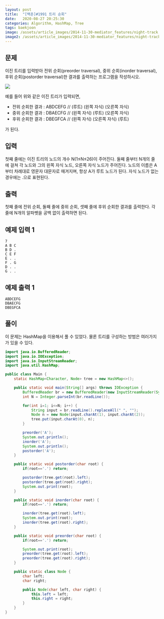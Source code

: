 ```yaml
---
layout: post
title:  "[백준]#1991 트리 순회"
date:   2020-08-27 20:25:30
categories: Algorithm, HashMap, Tree
tags: baekjoon
image: /assets/article_images/2014-11-30-mediator_features/night-track.JPG
image2: /assets/article_images/2014-11-30-mediator_features/night-track-mobile.JPG
---
```


문제
--------------------

이진 트리를 입력받아 전위 순회(preorder traversal), 중위 순회(inorder traversal), 후위 순회(postorder traversal)한 결과를 출력하는 프로그램을 작성하시오.

![](https://www.acmicpc.net/JudgeOnline/upload/201007/trtr.png)

예를 들어 위와 같은 이진 트리가 입력되면,

- 전위 순회한 결과 : ABDCEFG // (루트) (왼쪽 자식) (오른쪽 자식)
- 중위 순회한 결과 : DBAECFG // (왼쪽 자식) (루트) (오른쪽 자식)
- 후위 순회한 결과 : DBEGFCA // (왼쪽 자식) (오른쪽 자식) (루트)

가 된다.

입력
---------------------------

첫째 줄에는 이진 트리의 노드의 개수 N(1≤N≤26)이 주어진다. 둘째 줄부터 N개의 줄에 걸쳐 각 노드와 그의 왼쪽 자식 노드, 오른쪽 자식 노드가 주어진다. 노드의 이름은 A부터 차례대로 영문자 대문자로 매겨지며, 항상 A가 루트 노드가 된다. 자식 노드가 없는 경우에는 .으로 표현된다.

출력
----------------

첫째 줄에 전위 순회, 둘째 줄에 중위 순회, 셋째 줄에 후위 순회한 결과를 출력한다. 각 줄에 N개의 알파벳을 공백 없이 출력하면 된다.
 
예제 입력 1 
----------------------

```
7
A B C
B D .
C E F
E . .
F . G
D . .
G . .
```

예제 출력 1 
------------------------

```
ABDCEFG
DBAECFG
DBEGFCA
```

풀이
--------------------------

이 문제는 HashMap을 이용해서 풀 수 있었다. 물론 트리를 구성하는 방범은 여러가지가 있을 수 있다.

```java
import java.io.BufferedReader;
import java.io.IOException;
import java.io.InputStreamReader;
import java.util.HashMap;

public class Main {
    static HashMap<Character, Node> tree = new HashMap<>();

    public static void main(String[] args) throws IOException {
        BufferedReader br = new BufferedReader(new InputStreamReader(System.in));
        int N = Integer.parseInt(br.readLine());

        for(int i=1; i<=N; i++) {
            String input = br.readLine().replaceAll(" ", "");
            Node n = new Node(input.charAt(1), input.charAt(2));
            tree.put(input.charAt(0), n);
        }

        preorder('A');
        System.out.println();
        inorder('A');
        System.out.println();
        postorder('A');
    }

    public static void postorder(char root) {
        if(root=='.') return;

        postorder(tree.get(root).left);
        postorder(tree.get(root).right);
        System.out.print(root);
    }

    public static void inorder(char root) {
        if(root=='.') return;

        inorder(tree.get(root).left);
        System.out.print(root);
        inorder(tree.get(root).right);
    }

    public static void preorder(char root) {
        if(root=='.') return;

        System.out.print(root);
        preorder(tree.get(root).left);
        preorder(tree.get(root).right);
    }

    public static class Node {
        char left;
        char right;

        public Node(char left, char right) {
            this.left = left;
            this.right = right;
        }
    }
}
```
